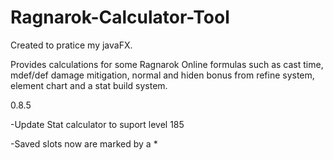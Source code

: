 # Ragnarok-Calculator-Tool

Created to pratice my javaFX.

Provides calculations for some Ragnarok Online formulas such as cast time, mdef/def damage mitigation, 
normal and hiden bonus from refine system, element chart and a stat build system.

0.8.5

-Update Stat calculator to suport level 185

-Saved slots now are marked by a *
